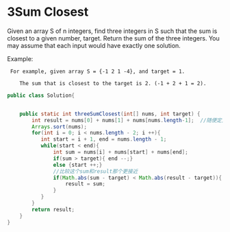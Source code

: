 # 3Sum Closest

Given an array S of n integers, find three integers in S such that the sum is closest to a given number, target. Return the sum of the three integers. You may assume that each input would have exactly one solution.


Example:
```
 For example, given array S = {-1 2 1 -4}, and target = 1.

    The sum that is closest to the target is 2. (-1 + 2 + 1 = 2).
```



```java
public class Solution{


    public static int threeSumClosest(int[] nums, int target) {
        int result = nums[0] + nums[1] + nums[nums.length-1];  //随便定义一个
        Arrays.sort(nums);
        for(int i = 0; i < nums.length - 2; i ++){
           int start = i + 1, end = nums.length - 1;
           while(start < end){
               int sum = nums[i] + nums[start] + nums[end];
               if(sum > target){ end --;}
               else {start ++;}
               //比较这个sum和result那个更接近
               if(Math.abs(sum - target) < Math.abs(result - target)){
                   result = sum;
               }
           }
        }
        return result;
    }
}
```